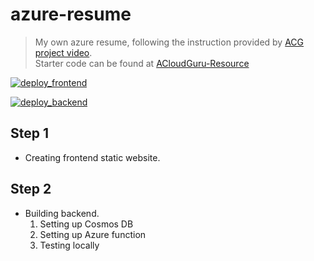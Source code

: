 # azure-resume


> My own azure resume, following the instruction provided by [ACG project video](https://www.youtube.com/watch?v=ieYrBWmkfno). </br>
> Starter code can be found at [ACloudGuru-Resource](https://github.com/ACloudGuru-Resources/acg-project-azure-resume-starter/tree/main)

[![deploy_frontend](https://github.com/DFwJZ/azure-resume/actions/workflows/frontend.main.yml/badge.svg)](https://github.com/DFwJZ/azure-resume/actions/workflows/frontend.main.yml)

[![deploy_backend](https://github.com/DFwJZ/azure-resume/actions/workflows/backend.main.yml/badge.svg)](https://github.com/DFwJZ/azure-resume/actions/workflows/frontend.main.yml)

## Step 1
* Creating frontend static website.

## Step 2 
* Building backend.
    1. Setting up Cosmos DB
    2. Setting up Azure function
    3. Testing locally